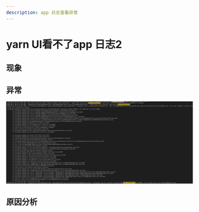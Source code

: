 ```yaml
---
description: app 日志查看异常
---
```


# yarn UI看不了app 日志2

## 现象



## 异常

![&#x65E5;&#x5FD7;&#x805A;&#x5408;&#x5F02;&#x5E38;](../.gitbook/assets/image%20%283%29.png)



## 原因分析

